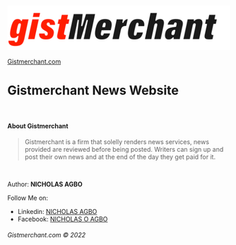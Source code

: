 ![Gistmerchant Logo](./gistmerchant-w-w-288dpi.png)

[Gistmerchant.com](https://gistmerchant.com)

# Gistmerchant News Website
<br/>  
  

#### About Gistmerchant 
> Gistmerchant is a firm that solelly renders news services, news provided are reviewed before being posted. Writers can sign up and post their own news and at the end of the day they get paid for it.
<br/>  
  
Author: **NICHOLAS AGBO**
<br/>
  

Follow Me on:
* Linkedin: [NICHOLAS AGBO](www.linkedin.com/in/nicholas-agbo-9a380b202)
* Facebook: [NICHOLAS O AGBO](www.linkedin.com/in/nicholas-agbo-9a380b202)

###### Gistmerchant.com &copy; 2022

